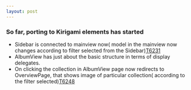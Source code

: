 ```yaml
---
layout: post
---
```

### So far, porting to Kirigami elements has started
* Sidebar is connected to mainview now( model in the mainview now changes according to filter selected from the Sidebar)[T6231](https://phabricator.kde.org/T6231)
* AlbumView has just about the basic structure in terms of display delegates.
* On clicking the collection in AlbumView page now redirects to OverviewPage, that shows image of particular collection( according to the filter selected)[T6248](https://phabricator.kde.org/T6248)

